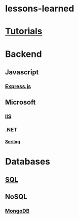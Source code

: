 # lessons-learned

# [Tutorials](https://github.com/FrisoDenijs/lessons-learned/blob/master/tutorials.md)

# Backend
## Javascript
### [Express.js](https://github.com/FrisoDenijs/lessons-learned/blob/master/expressjs.md)

## Microsoft
### [IIS](https://github.com/FrisoDenijs/lessons-learned/blob/master/IIS.md)
### .NET
#### [Serilog](https://github.com/FrisoDenijs/lessons-learned/blob/master/Serilog.md)

# Databases
## [SQL](https://github.com/FrisoDenijs/lessons-learned/blob/master/SQL.md)
## NoSQL
### [MongoDB](https://github.com/FrisoDenijs/lessons-learned/blob/master/mongodb.md)


